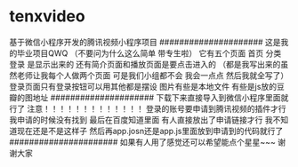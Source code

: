 # tenxvideo
基于微信小程序开发的腾讯视频小程序项目
#####################
这是我的毕业项目QWQ （不要问为什么这么简单 带专生啦）
它有五个页面 首页 分类 登录 是显示出来的 还有简介页面和播放页面是要点击进入的 （都是我写出来的虽然老师让我每个人做两个页面 可是我们小组都不会 我会一点点 然后我就全写了）
登录页面只有登录按钮可以用其他都是摆设
图片有些是本地文件 有些是js放的豆瓣的图地址
#####################
下载下来直接导入到微信小程序里面就行了 
注意！！！！！！！！！！！！！
登录的账号要申请到腾讯视频的插件才行 我申请的时候没有找到 最后在百度知道里面 有人直接放出了申请链接才行 我不知道现在还是不是这样子
然后再app.josn还是app.js里面放到申请到的代码就行了
######################
如果有人用了感觉还可以希望能点个星星~~~
谢谢大家
